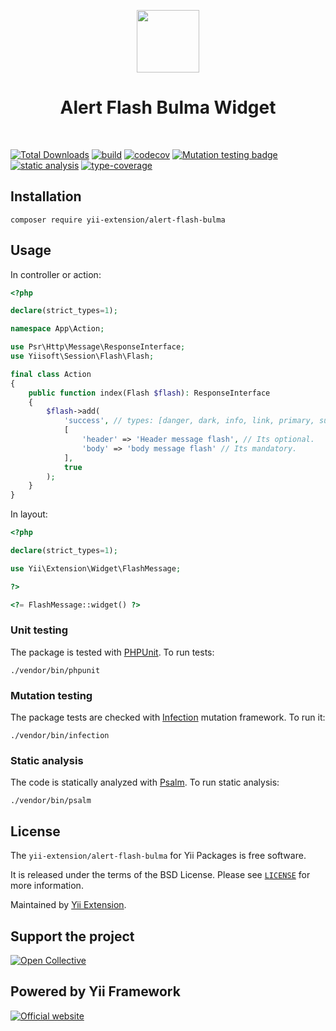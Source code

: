 <p align="center">
    <a href="https://github.com/yii-extension" target="_blank">
        <img src="https://lh3.googleusercontent.com/ehSTPnXqrkk0M3U-UPCjC0fty9K6lgykK2WOUA2nUHp8gIkRjeTN8z8SABlkvcvR-9PIrboxIvPGujPgWebLQeHHgX7yLUoxFSduiZrTog6WoZLiAvqcTR1QTPVRmns2tYjACpp7EQ=w2400" height="100px">
    </a>
    <h1 align="center">Alert Flash Bulma Widget</h1>
    <br>
</p>

[![Total Downloads](https://poser.pugx.org/yii-extension/alert-flash-bulma/downloads)](//packagist.org/packages/yii-extension/alert-flash-bulma)
[![build](https://github.com/yii-extension/alert-flash-bulma/actions/workflows/build.yml/badge.svg)](https://github.com/yii-extension/alert-flash-bulma/actions/workflows/build.yml)
[![codecov](https://codecov.io/gh/yii-extension/alert-flash-bulma/branch/master/graph/badge.svg?token=KB6T5KMGED)](https://codecov.io/gh/yii-extension/alert-flash-bulma)
[![Mutation testing badge](https://img.shields.io/endpoint?style=flat&url=https%3A%2F%2Fbadge-api.stryker-mutator.io%2Fgithub.com%2Fyii-extension%2Falert-flash-bulma%2Fmaster)](https://dashboard.stryker-mutator.io/reports/github.com/yii-extension/alert-flash-bulma/master)
[![static analysis](https://github.com/yii-extension/alert-flash-bulma/workflows/static%20analysis/badge.svg)](https://github.com/yii-extension/alert-flash-bulma/actions?query=workflow%3A%22static+analysis%22)
[![type-coverage](https://shepherd.dev/github/yii-extension/alert-flash-bulma/coverage.svg)](https://shepherd.dev/github/yii-extension/alert-flash-bulma)


## Installation

```shell
composer require yii-extension/alert-flash-bulma
```

## Usage

In controller or action:

```php
<?php

declare(strict_types=1);

namespace App\Action;

use Psr\Http\Message\ResponseInterface;
use Yiisoft\Session\Flash\Flash;

final class Action
{
    public function index(Flash $flash): ResponseInterface
    {
        $flash->add(
            'success', // types: [danger, dark, info, link, primary, success, warning]
            [
                'header' => 'Header message flash', // Its optional.
                'body' => 'body message flash' // Its mandatory.
            ],
            true
        );
    }
}
```

In layout:

```php
<?php

declare(strict_types=1);

use Yii\Extension\Widget\FlashMessage;

?>

<?= FlashMessage::widget() ?>
```

### Unit testing

The package is tested with [PHPUnit](https://phpunit.de/). To run tests:

```shell
./vendor/bin/phpunit
```

### Mutation testing

The package tests are checked with [Infection](https://infection.github.io/) mutation framework. To run it:

```shell
./vendor/bin/infection
```

### Static analysis

The code is statically analyzed with [Psalm](https://psalm.dev/). To run static analysis:

```shell
./vendor/bin/psalm
```

## License

The `yii-extension/alert-flash-bulma` for Yii Packages is free software.

It is released under the terms of the BSD License. Please see [`LICENSE`](./LICENSE.md) for more information.

Maintained by [Yii Extension](https://github.com/yii-extension).

## Support the project

[![Open Collective](https://img.shields.io/badge/Open%20Collective-sponsor-7eadf1?logo=open%20collective&logoColor=7eadf1&labelColor=555555)](https://opencollective.com/yiisoft)

## Powered by Yii Framework

[![Official website](https://img.shields.io/badge/Powered_by-Yii_Framework-green.svg?style=flat)](https://www.yiiframework.com/)


